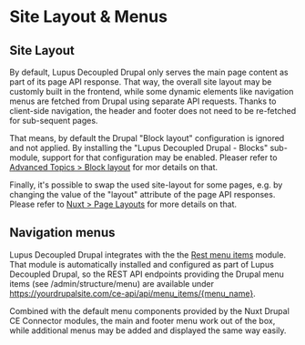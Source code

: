 # Site Layout & Menus

## Site Layout

By default, Lupus Decoupled Drupal only serves the main page content as part of its page API response. That way, the overall site layout may be customly built in the frontend, while some dynamic elements like navigation menus are
fetched from Drupal using separate API requests. Thanks to client-side navigation, the header and footer does not
need to be re-fetched for sub-sequent pages.

That means, by default the Drupal "Block layout" configuration is ignored and not applied. By installing the "Lupus Decoupled Drupal - Blocks" sub-module, support for that configuration may be enabled. Pleaser refer to [Advanced Topics > Block layout](/advanced-topics/block-layout) for mor details on that.

Finally, it's possible to swap the used site-layout for some pages, e.g. by changing the value of the "layout" attribute of the page API responses. Please refer to [Nuxt > Page Layouts](/nuxt/page-layouts) for more details on that.

## Navigation menus

Lupus Decoupled Drupal integrates with the the [Rest menu items](https://drupal.org/project/rest_menu_items) module. 
That module is automatically installed and configured as part of Lupus Decoupled Drupal, so the REST API endpoints providing the Drupal menu items (see /admin/structure/menu) are available under https://yourdrupalsite.com/ce-api/api/menu_items/{menu_name}. 

Combined with the default menu components provided by the Nuxt Drupal CE Connector modules, the main and footer
menu work out of the box, while additional menus may be added and displayed the same way easily.

